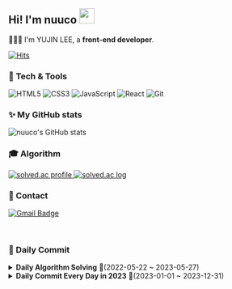 <h2>Hi! I'm nuuco <img src="https://raw.githubusercontent.com/aemmadi/aemmadi/master/wave.gif" width="30px"></h2>

👩🏻‍💻 I'm YUJIN LEE, a **front-end developer**.

<div>
  
[![Hits](https://hits.seeyoufarm.com/api/count/incr/badge.svg?url=https%3A%2F%2Fgithub.com%2Fnuuco&count_bg=%23191919&title_bg=%23191919&icon=github.svg&icon_color=%23FFFFFF&title=Github+Views&edge_flat=false)](https://hits.seeyoufarm.com)


<h3>🔧 Tech & Tools</h3>
  
![HTML5](https://img.shields.io/badge/-HTML5-F05032?style=for-the-badge&logo=html5&logoColor=ffffff)
![CSS3](https://img.shields.io/badge/-CSS3-007ACC?style=for-the-badge&logo=css3)
![JavaScript](https://img.shields.io/badge/-JavaScript-%23F7DF1C?style=for-the-badge&logo=javascript&logoColor=000000&labelColor=%23F7DF1C&color=%23FFCE5A)
![React](https://img.shields.io/badge/-React-222222?style=for-the-badge&logo=react)
![Git](https://img.shields.io/badge/-Git-F05032?style=for-the-badge&logo=git&logoColor=ffffff)

<h3>✨ My GitHub stats</h3>
  
![nuuco's GitHub stats](https://github-readme-stats.vercel.app/api?username=nuuco&show_icons=true&theme=buefy)
  
<h3>🎓 Algorithm</h3>
  
<a href="https://solved.ac/profile/nuuco">
  <img alt="solved.ac profile" src="http://mazassumnida.wtf/api/v2/generate_badge?boj=nuuco"/>
  <img alt="solved.ac log" src="http://mazandi.herokuapp.com/api?handle=nuuco&theme=warm"/>
</a>

<h3>📮 Contact</h3>
  
[![Gmail Badge](https://img.shields.io/badge/-Gmail-d14836?style=flat-square&logo=Gmail&logoColor=white&link=mailto:nuuco.coding@gmail.com)](mailto:nuuco.coding@gmail.com)
  
<!-- 리포 카드 넣기
[![Readme Card](https://github-readme-stats.vercel.app/api/pin/?username=nuuco&repo=react-practice-with-study)](https://github.com/anuraghazra/github-readme-stats)
-->

</div>

<br/>

<h3>🥳 Daily Commit</h3>
<details>
  <summary> <b>Daily Algorithm Solving</b> 🎉(2022-05-22 ~ 2023-05-27)</summary>
  <img width="919" alt="Daily Commit 2022-05-22 ~ 2023-05-27" src="https://github.com/nuuco/nuuco/assets/89282099/3f580ed7-5c0a-4a87-b486-8f63d14c0414">
</details>
<details>
  <summary> <b>Daily Commit Every Day in 2023</b> 🎉(2023-01-01 ~ 2023-12-31)</summary>
  <img width="919" alt="Daily Commit 2022-05-22 ~ 2023-05-27" src="https://github.com/nuuco/nuuco/assets/89282099/1f8af7d7-7409-4a77-9652-2afbe7465802">
</details>

